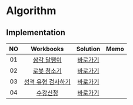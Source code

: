 # Algorithm 

## Implementation
|<center>NO|<center>Workbooks|<center>Solution|<center>Memo|
|:---:|:---:|:---:|:---:|
|01|[<center>삼각 달팽이](https://programmers.co.kr/learn/courses/30/lessons/68645)|[<center>바로가기](./Solution/삼각%20달팽이)|  |
|02|[<center>로봇 청소기](https://www.acmicpc.net/problem/14503)|[<center>바로가기](./Solution/로봇%20청소기)| |
|03|[<center>성격 유형 검사하기](https://school.programmers.co.kr/learn/courses/30/lessons/118666)|[<center>바로가기](./Solution/성격%20유형%20검사하기)| |
|04|[<center>수강신청](https://www.acmicpc.net/problem/13414)|[<center>바로가기](./Solution/수강신청)| |
